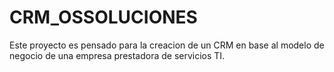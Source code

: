 # CRM_OSSOLUCIONES
Este proyecto es pensado para la creacion de un CRM en base al modelo de negocio de una empresa prestadora de servicios TI.
